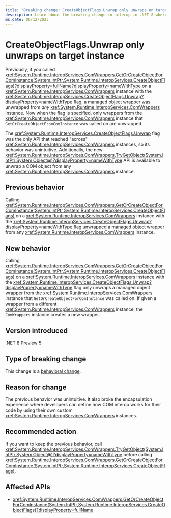 ```yaml
---
title: "Breaking change: CreateObjectFlags.Unwrap only unwraps on target instance"
description: Learn about the breaking change in interop in .NET 8 where 'GetOrCreateObjectForComInstance()' with the 'CreateObjectFlags.Unwrap' flag only unwraps wrappers from the target 'ComWrappers' instance.
ms.date: 06/12/2023
---
```

# CreateObjectFlags.Unwrap only unwraps on target instance

Previously, if you called <xref:System.Runtime.InteropServices.ComWrappers.GetOrCreateObjectForComInstance(System.IntPtr,System.Runtime.InteropServices.CreateObjectFlags)?displayProperty=fullName?displayProperty=nameWithType> on a <xref:System.Runtime.InteropServices.ComWrappers> instance with the <xref:System.Runtime.InteropServices.CreateObjectFlags.Unwrap?displayProperty=nameWithType> flag, a managed object wrapper was unwrapped from *any* <xref:System.Runtime.InteropServices.ComWrappers> instance. Now when the flag is specified, only wrappers from the <xref:System.Runtime.InteropServices.ComWrappers> instance that `GetOrCreateObjectFromComInstance` was called on are unwrapped.

The <xref:System.Runtime.InteropServices.CreateObjectFlags.Unwrap> flag was the only API that reached "across" <xref:System.Runtime.InteropServices.ComWrappers> instances, so its behavior was unintuitive. Additionally, the new <xref:System.Runtime.InteropServices.ComWrappers.TryGetObject(System.IntPtr,System.Object@)?displayProperty=nameWithType> API is available to unwrap a COM object from any <xref:System.Runtime.InteropServices.ComWrappers> instance.

## Previous behavior

Calling <xref:System.Runtime.InteropServices.ComWrappers.GetOrCreateObjectForComInstance(System.IntPtr,System.Runtime.InteropServices.CreateObjectFlags)> on a <xref:System.Runtime.InteropServices.ComWrappers> instance with the <xref:System.Runtime.InteropServices.CreateObjectFlags.Unwrap?displayProperty=nameWithType> flag unwrapped a managed object wrapper from any <xref:System.Runtime.InteropServices.ComWrappers> instance.

## New behavior

Calling <xref:System.Runtime.InteropServices.ComWrappers.GetOrCreateObjectForComInstance(System.IntPtr,System.Runtime.InteropServices.CreateObjectFlags)> on a <xref:System.Runtime.InteropServices.ComWrappers> instance with the <xref:System.Runtime.InteropServices.CreateObjectFlags.Unwrap?displayProperty=nameWithType> flag only unwraps a managed object wrapper from the <xref:System.Runtime.InteropServices.ComWrappers> instance that `GetOrCreateObjectForComInstance` was called on. If given a wrapper from a different <xref:System.Runtime.InteropServices.ComWrappers> instance, the `ComWrappers` instance creates a new wrapper.

## Version introduced

.NET 8 Preview 5

## Type of breaking change

This change is a [behavioral change](../../categories.md#behavioral-change).

## Reason for change

The previous behavior was unintuitive. It also broke the encapsulation experience where developers can define how COM interop works for their code by using their own custom <xref:System.Runtime.InteropServices.ComWrappers> instances.

## Recommended action

If you want to keep the previous behavior, call <xref:System.Runtime.InteropServices.ComWrappers.TryGetObject(System.IntPtr,System.Object@)?displayProperty=nameWithType> before calling <xref:System.Runtime.InteropServices.ComWrappers.GetOrCreateObjectForComInstance(System.IntPtr,System.Runtime.InteropServices.CreateObjectFlags)>.

## Affected APIs

- <xref:System.Runtime.InteropServices.ComWrappers.GetOrCreateObjectForComInstance(System.IntPtr,System.Runtime.InteropServices.CreateObjectFlags)?displayProperty=fullName>
